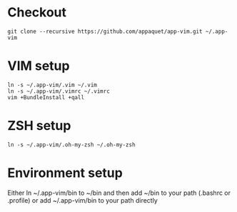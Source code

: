
Checkout
========
	git clone --recursive https://github.com/appaquet/app-vim.git ~/.app-vim

VIM setup
=========
	ln -s ~/.app-vim/.vim ~/.vim
	ln -s ~/.app-vim/.vimrc ~/.vimrc
	vim +BundleInstall +qall


ZSH setup
=========
	ln -s ~/.app-vim/.oh-my-zsh ~/.oh-my-zsh

Environment setup
=================
Either ln ~/.app-vim/bin to ~/bin and then add ~/bin to your path (.bashrc or .profile) or
add ~/.app-vim/bin to your path directly


